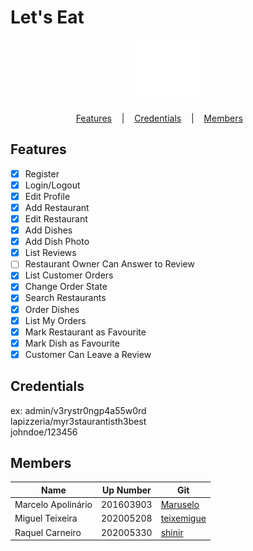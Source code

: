 # Let's Eat

<p align="center">
  <img src="photos/site/whitelogo.png" width="100">
</p>

<p align="center">
  <a href="#features">Features</a>
  &nbsp;&nbsp;&nbsp;|&nbsp;&nbsp;&nbsp;
  <a href="#credentials">Credentials</a>
  &nbsp;&nbsp;&nbsp;|&nbsp;&nbsp;&nbsp;
  <a href="#members">Members</a>
  &nbsp;&nbsp;&nbsp;&nbsp;&nbsp;&nbsp;
</p>

## Features

- [x] Register
- [x] Login/Logout
- [x] Edit Profile
- [x] Add Restaurant
- [x] Edit Restaurant
- [x] Add Dishes
- [x] Add Dish Photo
- [x] List Reviews
- [ ] Restaurant Owner Can Answer to Review
- [x] List Customer Orders
- [x] Change Order State
- [x] Search Restaurants
- [x] Order Dishes
- [x] List My Orders
- [x] Mark Restaurant as Favourite
- [x] Mark Dish as Favourite
- [x] Customer Can Leave a Review

## Credentials

ex:
admin/v3rystr0ngp4a55w0rd
\
lapizzeria/myr3staurantisth3best
\
johndoe/123456

## Members

|Name               | Up Number        | Git                                         |
| ---               | ---              | ---                                         |
|Marcelo Apolinário | 201603903        | [Maruselo](https://github.com/Maruselo)     |
|Miguel Teixeira    | 202005208        | [teixemigue](https://github.com/teixemigue) |
|Raquel Carneiro    | 202005330        | [shinir](https://github.com/shinir)         |

